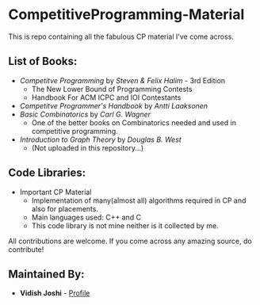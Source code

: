 # CompetitiveProgramming-Material
This is repo containing all the fabulous CP material I've come across.


## List of Books:
* _Competitve Programming_ by _Steven & Felix Halim_ - 3rd Edition
  * The New Lower Bound of Programming Contests
  * Handbook For ACM ICPC and IOI Contestants
* _Competitve Programmer's Handbook_ by _Antti Laaksonen_
* _Basic Combinatorics_ by _Carl G. Wagner_
  * One of the better books on Combinatorics needed and used in competitive programming.
* _Introduction to Graph Theory_ by _Douglas B. West_
  * (Not uploaded in this repository...)
  
## Code Libraries:
* Important CP Material
  * Implementation of many(almost all) algorithms required in CP and also for placements.
  * Main languages used: C++ and C
  * This code library is not mine neither is it collected by me.
  
  
All contributions are welcome. If you come across any amazing source, do contribute!

## Maintained By:
* **Vidish Joshi** - [Profile](https://github.com/VidishJoshi)
